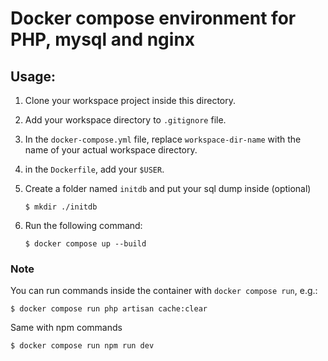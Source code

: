 # Docker compose environment for PHP, mysql and nginx

## Usage:

1. Clone your workspace project inside this directory.

2. Add your workspace directory to `.gitignore` file.

3. In the `docker-compose.yml` file, replace `workspace-dir-name` with the name of your actual workspace directory.

4. in the `Dockerfile`, add your `$USER`.

5. Create a folder named `initdb` and put your sql dump inside (optional) 

    `$ mkdir ./initdb` 

6. Run the following command:

    `$ docker compose up --build`

### Note
You can run commands inside the container with `docker compose run`, e.g.:

`$ docker compose run php artisan cache:clear`

Same with npm commands

`$ docker compose run npm run dev`
